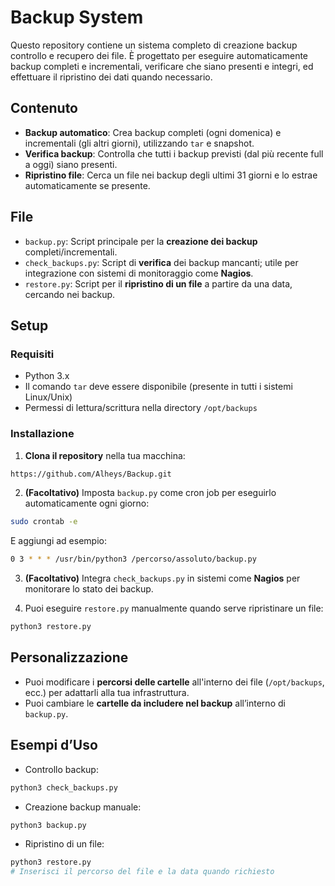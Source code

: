 # Backup System

Questo repository contiene un sistema completo di creazione backup controllo e recupero dei file. È progettato per eseguire automaticamente backup completi e incrementali, verificare che siano presenti e integri, ed effettuare il ripristino dei dati quando necessario.

## Contenuto

- **Backup automatico**: Crea backup completi (ogni domenica) e incrementali (gli altri giorni), utilizzando `tar` e snapshot.
- **Verifica backup**: Controlla che tutti i backup previsti (dal più recente full a oggi) siano presenti.
- **Ripristino file**: Cerca un file nei backup degli ultimi 31 giorni e lo estrae automaticamente se presente.

## File

- `backup.py`: Script principale per la **creazione dei backup** completi/incrementali.
- `check_backups.py`: Script di **verifica** dei backup mancanti; utile per integrazione con sistemi di monitoraggio come **Nagios**.
- `restore.py`: Script per il **ripristino di un file** a partire da una data, cercando nei backup.

## Setup

### Requisiti

- Python 3.x
- Il comando `tar` deve essere disponibile (presente in tutti i sistemi Linux/Unix)
- Permessi di lettura/scrittura nella directory `/opt/backups`

### Installazione

1. **Clona il repository** nella tua macchina:

```bash
https://github.com/Alheys/Backup.git
```

2. **(Facoltativo)** Imposta `backup.py` come cron job per eseguirlo automaticamente ogni giorno:

```bash
sudo crontab -e
```

E aggiungi ad esempio:

```bash
0 3 * * * /usr/bin/python3 /percorso/assoluto/backup.py
```

3. **(Facoltativo)** Integra `check_backups.py` in sistemi come **Nagios** per monitorare lo stato dei backup.

4. Puoi eseguire `restore.py` manualmente quando serve ripristinare un file:

```bash
python3 restore.py
```

## Personalizzazione

- Puoi modificare i **percorsi delle cartelle** all'interno dei file (`/opt/backups`, ecc.) per adattarli alla tua infrastruttura.
- Puoi cambiare le **cartelle da includere nel backup** all’interno di `backup.py`.

## Esempi d’Uso

- Controllo backup:

```bash
python3 check_backups.py
```

- Creazione backup manuale:

```bash
python3 backup.py
```

- Ripristino di un file:

```bash
python3 restore.py
# Inserisci il percorso del file e la data quando richiesto
```
